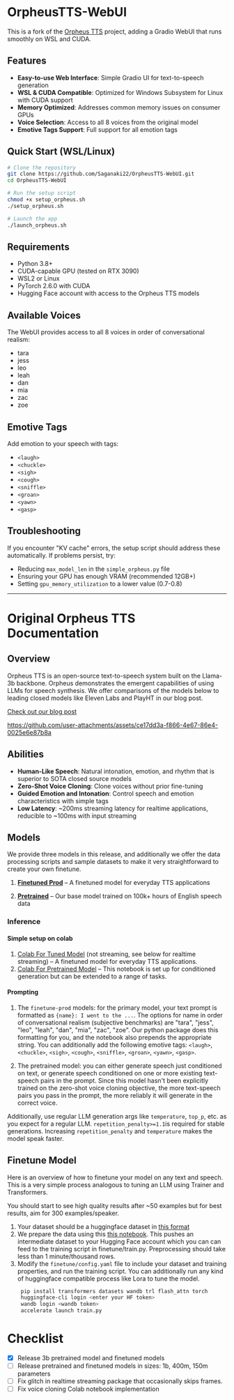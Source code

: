 # OrpheusTTS-WebUI

This is a fork of the [Orpheus TTS](https://github.com/canopyai/Orpheus-TTS) project, adding a Gradio WebUI that runs smoothly on WSL and CUDA.

## Features

- **Easy-to-use Web Interface**: Simple Gradio UI for text-to-speech generation
- **WSL & CUDA Compatible**: Optimized for Windows Subsystem for Linux with CUDA support
- **Memory Optimized**: Addresses common memory issues on consumer GPUs
- **Voice Selection**: Access to all 8 voices from the original model
- **Emotive Tags Support**: Full support for all emotion tags

## Quick Start (WSL/Linux)

```bash
# Clone the repository
git clone https://github.com/Saganaki22/OrpheusTTS-WebUI.git
cd OrpheusTTS-WebUI

# Run the setup script
chmod +x setup_orpheus.sh
./setup_orpheus.sh

# Launch the app
./launch_orpheus.sh
```

## Requirements

- Python 3.8+
- CUDA-capable GPU (tested on RTX 3090)
- WSL2 or Linux
- PyTorch 2.6.0 with CUDA
- Hugging Face account with access to the Orpheus TTS models

## Available Voices

The WebUI provides access to all 8 voices in order of conversational realism:
- tara
- jess
- leo
- leah
- dan
- mia
- zac
- zoe

## Emotive Tags

Add emotion to your speech with tags:
- `<laugh>`
- `<chuckle>`
- `<sigh>`
- `<cough>`
- `<sniffle>`
- `<groan>`
- `<yawn>`
- `<gasp>`

## Troubleshooting

If you encounter "KV cache" errors, the setup script should address these automatically. If problems persist, try:
- Reducing `max_model_len` in the `simple_orpheus.py` file
- Ensuring your GPU has enough VRAM (recommended 12GB+)
- Setting `gpu_memory_utilization` to a lower value (0.7-0.8)

---

# Original Orpheus TTS Documentation

## Overview
Orpheus TTS is an open-source text-to-speech system built on the Llama-3b backbone. Orpheus demonstrates the emergent capabilities of using LLMs for speech synthesis. We offer comparisons of the models below to leading closed models like Eleven Labs and PlayHT in our blog post.

[Check out our blog post](https://canopylabs.ai/model-releases)


https://github.com/user-attachments/assets/ce17dd3a-f866-4e67-86e4-0025e6e87b8a


## Abilities

- **Human-Like Speech**: Natural intonation, emotion, and rhythm that is superior to SOTA closed source models
- **Zero-Shot Voice Cloning**: Clone voices without prior fine-tuning
- **Guided Emotion and Intonation**: Control speech and emotion characteristics with simple tags
- **Low Latency**: ~200ms streaming latency for realtime applications, reducible to ~100ms with input streaming

## Models

We provide three models in this release, and additionally we offer the data processing scripts and sample datasets to make it very straightforward to create your own finetune.

1. [**Finetuned Prod**](https://huggingface.co/canopylabs/orpheus-tts-0.1-finetune-prod) – A finetuned model for everyday TTS applications

2. [**Pretrained**](https://huggingface.co/canopylabs/orpheus-tts-0.1-pretrained) – Our base model trained on 100k+ hours of English speech data


### Inference
#### Simple setup on colab
1. [Colab For Tuned Model](https://colab.research.google.com/drive/1KhXT56UePPUHhqitJNUxq63k-pQomz3N?usp=sharing) (not streaming, see below for realtime streaming) – A finetuned model for everyday TTS applications.
2. [Colab For Pretrained Model](https://colab.research.google.com/drive/10v9MIEbZOr_3V8ZcPAIh8MN7q2LjcstS?usp=sharing) – This notebook is set up for conditioned generation but can be extended to a range of tasks.

#### Prompting

1. The `finetune-prod` models: for the primary model, your text prompt is formatted as `{name}: I went to the ...`. The options for name in order of conversational realism (subjective benchmarks) are "tara", "jess", "leo", "leah", "dan", "mia", "zac", "zoe". Our python package does this formatting for you, and the notebook also prepends the appropriate string. You can additionally add the following emotive tags: `<laugh>`, `<chuckle>`, `<sigh>`, `<cough>`, `<sniffle>`, `<groan>`, `<yawn>`, `<gasp>`.

2. The pretrained model: you can either generate speech just conditioned on text, or generate speech conditioned on one or more existing text-speech pairs in the prompt. Since this model hasn't been explicitly trained on the zero-shot voice cloning objective, the more text-speech pairs you pass in the prompt, the more reliably it will generate in the correct voice.

Additionally, use regular LLM generation args like `temperature`, `top_p`, etc. as you expect for a regular LLM. `repetition_penalty>=1.1`is required for stable generations. Increasing `repetition_penalty` and `temperature` makes the model speak faster.


## Finetune Model

Here is an overview of how to finetune your model on any text and speech.
This is a very simple process analogous to tuning an LLM using Trainer and Transformers.

You should start to see high quality results after ~50 examples but for best results, aim for 300 examples/speaker.

1. Your dataset should be a huggingface dataset in [this format](https://huggingface.co/datasets/canopylabs/zac-sample-dataset)
2. We prepare the data using this [this notebook](https://colab.research.google.com/drive/1wg_CPCA-MzsWtsujwy-1Ovhv-tn8Q1nD?usp=sharing). This pushes an intermediate dataset to your Hugging Face account which you can can feed to the training script in finetune/train.py. Preprocessing should take less than 1 minute/thousand rows.
3. Modify the `finetune/config.yaml` file to include your dataset and training properties, and run the training script. You can additionally run any kind of huggingface compatible process like Lora to tune the model.
   ```bash
    pip install transformers datasets wandb trl flash_attn torch
    huggingface-cli login <enter your HF token>
    wandb login <wandb token>
    accelerate launch train.py
   ```

# Checklist

- [x] Release 3b pretrained model and finetuned models
- [ ] Release pretrained and finetuned models in sizes: 1b, 400m, 150m parameters
- [ ] Fix glitch in realtime streaming package that occasionally skips frames.
- [ ] Fix voice cloning Colab notebook implementation

